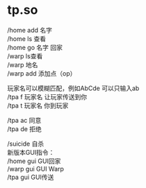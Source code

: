 # tp.so  

/home add 名字  
/home ls 查看  
/home go 名字 回家  
/warp ls查看  
/warp 地名  
/warp add 添加点（op）  

玩家名可以模糊匹配，例如AbCde 可以只输入ab  
/tpa f 玩家名 让玩家传送到你  
/tpa t 玩家名 你到玩家  

/tpa ac 同意  
/tpa de 拒绝  

/suicide 自杀  
新版本GUI指令：  
/home gui GUI回家  
/warp gui GUI Warp  
/tpa gui GUI传送  
